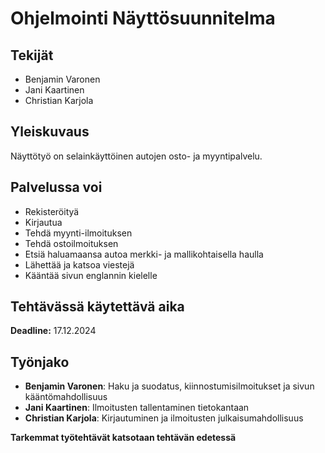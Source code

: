 # Ohjelmointi Näyttösuunnitelma

## Tekijät
- Benjamin Varonen
- Jani Kaartinen
- Christian Karjola

## Yleiskuvaus
Näyttötyö on selainkäyttöinen autojen osto- ja myyntipalvelu.

## Palvelussa voi
- Rekisteröityä
- Kirjautua
- Tehdä myynti-ilmoituksen
- Tehdä ostoilmoituksen
- Etsiä haluamaansa autoa merkki- ja mallikohtaisella haulla
- Lähettää ja katsoa viestejä
- Kääntää sivun englannin kielelle

## Tehtävässä käytettävä aika
**Deadline:** 17.12.2024

## Työnjako
- **Benjamin Varonen**: Haku ja suodatus, kiinnostumisilmoitukset ja sivun kääntömahdollisuus
- **Jani Kaartinen**: Ilmoitusten tallentaminen tietokantaan 
- **Christian Karjola**: Kirjautuminen ja ilmoitusten julkaisumahdollisuus

**Tarkemmat työtehtävät katsotaan tehtävän edetessä**
